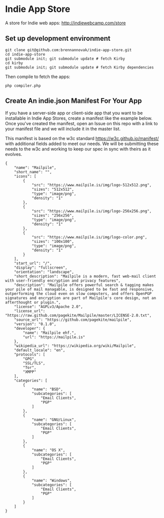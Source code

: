 # Indie App Store

A store for Indie web apps: http://indiewebcamp.com/store



## Set up development environment

```
git clone git@github.com:brennannovak/indie-app-store.git
cd indie-app-store
git submodule init; git submodule update # fetch Kirby
cd kirby
git submodule init; git submodule update # fetch Kirby dependencies
```

Then compile to fetch the apps:
```
php compiler.php
```


## Create An indie.json Manifest For Your App

If you have a server-side app or client-side app that you want to be installable in Indie App Stores, create a manifest like the example below. Once you've created the manifest, open an Issue on this repo with a link to your manifest file and we will include it in the master list.

This manifest is based on the w3c standard https://w3c.github.io/manifest/ with additional fields added to meet our needs. We will be submitting these needs to the w3c and working to keep our spec in sync with theirs as it evolves.


```
{
    "name": "Mailpile",
    "short_name": "",
    "icons": [
        {
            "src": "https://www.mailpile.is/img/logo-512x512.png",
            "sizes": "512x512",
            "type": "image/png",
            "density": "1"
        },
        {
            "src": "https://www.mailpile.is/img/logo-256x256.png",
            "sizes": "256x256",
            "type": "image/png",
            "density": "1"
        },
        {
            "src": "https://www.mailpile.is/img/logo-color.png",
            "sizes": "100x100",
            "type": "image/png",
            "density": "1"
        }
    ],
    "start_url": "/",
    "display": "fullscreen",
    "orientation": "landscape",
    "short_description": "Mailpile is a modern, fast web-mail client with user-friendly encryption and privacy features",
    "description": "Mailpile offers powerful search & tagging makes your pile of mail managable, is designed to be fast and responsive, outperforming the cloud even on slow computers, and offers OpenPGP signatures and encryption are part of Mailpile's core design, not an afterthought or plugin.",
    "license": "AGPLv3/Apache 2.0",
    "license_url": "https://raw.github.com/pagekite/Mailpile/master/LICENSE-2.0.txt",
    "source_url": "https://github.com/pagekite/mailpile",
    "version": "0.1.0",
    "developer": {
        "name": "Mailpile ehf.",
        "url": "https://mailpile.is"
    },
    "wikipedia_url": "https://wikipedia.org/wiki/Mailpile",
    "default_locale": "en",
    "protocols": [
        "GPG",
        "SSL/TLS",
        "Tor",
        "XMPP"
    ],
    "categories": [
        {
            "name": "BSD",
            "subcategories": [
                "Email Clients",
                "PGP"
            ]
        },
        {
            "name": "GNU/Linux",
            "subcategories": [
                "Email Clients",
                "PGP"
            ]
        },
        {
            "name": "OS X",
            "subcategories": [
                "Email Clients",
                "PGP"
            ]
        },
        {
            "name": "Windows",
            "subcategories": [
                "Email Clients",
                "PGP"
            ]
        }
    ]
}
```